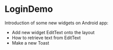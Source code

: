 # LoginDemo
Introduction of some new widgets on Android app:
- Add new widget EditText onto the layout
- How to retrieve text from EditText
- Make a new Toast
